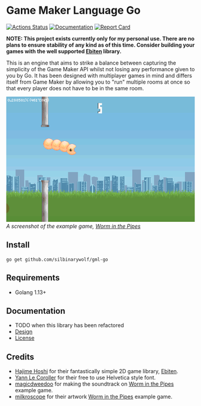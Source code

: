 # Game Maker Language Go

[![Actions Status](https://github.com/silbinarywolf/gml-go/workflows/Go/badge.svg)](https://github.com/silbinarywolf/gml-go/actions)
[![Documentation](https://godoc.org/github.com/silbinarywolf/gml-go?status.svg)](https://godoc.org/github.com/silbinarywolf/gml-go)
[![Report Card](https://goreportcard.com/badge/github.com/silbinarywolf/gml-go)](https://goreportcard.com/report/github.com/silbinarywolf/gml-go)

**NOTE: This project exists currently only for my personal use. There are no plans to ensure stability of any kind as of this time. Consider building your games with the well supported [Ebiten](https://github.com/hajimehoshi/ebiten) library.**

This is an engine that aims to strike a balance between capturing the simplicity of the Game Maker API whilst not losing any performance given to you by Go. It has been designed with multiplayer games in mind and differs itself from Game Maker by allowing you to "run" multiple rooms at once so that every player does not have to be in the same room.

![A worm jumping between two pipes](docs/images/worm1.png)
*A screenshot of the example game, [Worm in the Pipes](tree/master/example/worm)*

## Install

```
go get github.com/silbinarywolf/gml-go
```

## Requirements

* Golang 1.13+

## Documentation

* TODO when this library has been refactored
* [Design](DESIGN.md)
* [License](LICENSE.md)

## Credits

* [Hajime Hoshi](https://github.com/hajimehoshi/ebiten) for their fantastically simple 2D game library, [Ebiten](https://github.com/hajimehoshi/ebiten).
* [Yann Le Coroller](http://www.yannlecoroller.com) for their free to use Helvetica style font.
* [magicdweedoo](http://magicdweedoo.com/) for making the soundtrack on [Worm in the Pipes](tree/master/example/worm) example game.
* [milkroscope](https://www.artstation.com/milkroscope) for their artwork [Worm in the Pipes](tree/master/example/worm) example game.
